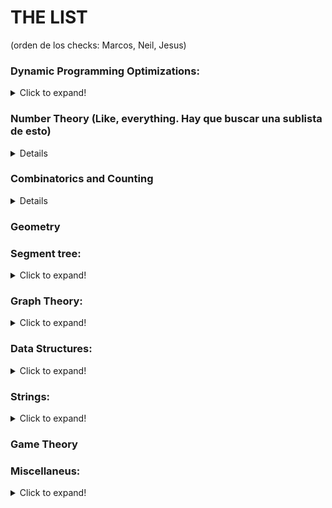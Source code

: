 # THE LIST

(orden de los checks: Marcos, Neil, Jesus)

### Dynamic Programming Optimizations:   
<details>
  <summary>Click to expand!</summary>

   - Convex Hull Trick
      - [The Fair Nut And Rectangles](https://codeforces.com/contest/1083/problem/E) :+1: :-1: :-1:
      - [Covered Walkway](https://open.kattis.com/problems/coveredwalkway) :+1: :-1: :-1:
      - [Escape Through Leaf](https://codeforces.com/contest/932/problem/F) :+1: :-1: :-1:
   - Li Chao Tree
      - [Squared Ends](https://csacademy.com/contest/archive/task/squared-ends) :+1: :-1: :-1: 
   - D&C
   - Knuth Optimization
      - [Breaking String](https://www.spoj.com/problems/BRKSTRNG/) :+1: :-1: :-1:
</details>

### Number Theory (Like, everything. Hay que buscar una sublista de esto)
<details>
	
   - Sieve of Eratosthenes
      - [A conjecture of Paul Erdös](https://www.spoj.com/problems/HS08PAUL/) :+1: :-1: :-1:
   - Chinese Remainder Theorem
      - [Remainders Game](https://codeforces.com/problemset/problem/687/B) :-1: :+1: :-1:
      - [Billiard](https://codeforces.com/contest/982/problem/E) :-1: :+1: :-1:
      - [Number of Sequences](https://www.hackerrank.com/contests/w22/challenges/number-of-sequences) :-1: :+1: :-1:
      
</details>

### Combinatorics and Counting
<details>

   - [Beatiful Pairs of Numbers](https://codeforces.com/contest/403/problem/D) :+1: :+1: :-1:

</details>

### Geometry

### Segment tree:
<details>
  <summary>Click to expand!</summary>

   - Normalitos, hay que dominar el codigo
   - Lazy Propagation
   - Persistencia 
</details>



### Graph Theory:
<details>
  <summary>Click to expand!</summary>
     
   - Transversal
      - DFS
      - BFS
   - Shortest Path
      - Floyd Warshall
      - DijkstrA
   - DP on DAG
   - Flow
      - Max Flow
      - Max Flow-Min Cost
   - Bipartite matching 
   - Trees
      - MST
      - LCA
      - HLD
    - Centroid Decomposition
   - Dilworth's theorem
   - DSU
   - Conectividad
      - Bridges
      - Articulation points
</details>

### Data Structures:
<details>
  <summary>Click to expand!</summary>

   - Fundamentals
      - Map
      - Set
      - Stack
      - Queue
   - Treaps
   - Implicit Treaps
   - BIT
</details>

### Strings:
<details>
  <summary>Click to expand!</summary>

   - KMP
   - Aho-Corasick
		- [String Set Queries](https://codeforces.com/problemset/problem/710/F) :-1: :-1: :+1:
		- [Frequency of String](https://codeforces.com/problemset/problem/963/D) :-1: :-1: :+1:
		- [Prefix Lookup](https://uva.onlinejudge.org/index.php?option=com_onlinejudge&Itemid=8&page=show_problem&problem=2637) :-1: :-1: :+1:
   - Suffix Array
   - Suffix Automata
i		- [Lexicographical Substring Search](https://www.spoj.com/problems/SUBLEX/) :-1: :-1: :+1:
		- [Fake News (hard)](https://codeforces.com/contest/802/problem/I) :-1: :-1: :+1:
		- [File Recover](https://onlinejudge.org/index.php?option=com_onlinejudge&Itemid=8&page=show_problem&problem=3343) :-1: :-1: :+1:
   - Trie
	    - [XOR Sum](https://icpcarchive.ecs.baylor.edu/index.php?option=com_onlinejudge&Itemid=8&page=show_problem&problem=2683) :-1: :+1: :+1:
	    - [A Lot of Games](https://codeforces.com/contest/456/problem/D) :-1: :-1: :+1: 
   - Z-Function
</details>

### Game Theory

### Miscellaneus:
<details>
  <summary>Click to expand!</summary>
 
   - Binary Search
   - Probabilities
   - FFT
      - [K-Inversions](https://open.kattis.com/problems/kinversions) :+1: :-1: :-1:
      - [Lightsabers (hard)](https://codeforces.com/problemset/problem/958/F3) :-1: :-1: :-1:
      - [Dasha and Cyclic Table](https://codeforces.com/contest/754/problem/E) :-1: :-1: :-1:
   - Constructive Algorithms (esto es una seccion de CF)
   - NP-Problems
   - Greedy Problems
   - Matrix Exponentiation (Para mejorar recursiones)
     - [Classic Sequence Sum (hint: draw fibo rectangles)](https://www.spoj.com/problems/CLASSICSEQ/) :-1: :+1: :-1:
     - [Ada and Economy](https://www.spoj.com/problems/ADAMONEY/) :-1: :+1: :-1:
     - [Dojo Corridor 1](https://www.spoj.com/problems/DOJ1/) :-1: :+1: :-1:
     - [Macarons](https://uva.onlinejudge.org/index.php?option=com_onlinejudge&Itemid=8&page=show_problem&problem=5208) :-1: :+1: :-1:
</details>
